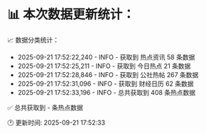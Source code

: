 📊 本次数据更新统计：
==========================

📈 数据分类统计：
- 2025-09-21 17:52:22,240 - INFO - 获取到 热点资讯 58 条数据
- 2025-09-21 17:52:25,211 - INFO - 获取到 今日热点 21 条数据
- 2025-09-21 17:52:28,846 - INFO - 获取到 公社热帖 267 条数据
- 2025-09-21 17:52:31,096 - INFO - 获取到 财经日历 62 条数据
- 2025-09-21 17:52:33,196 - INFO - 总共获取到 408 条热点数据

✅ 总共获取到 - 条热点数据

🕐 更新时间: 2025-09-21 17:52:33
